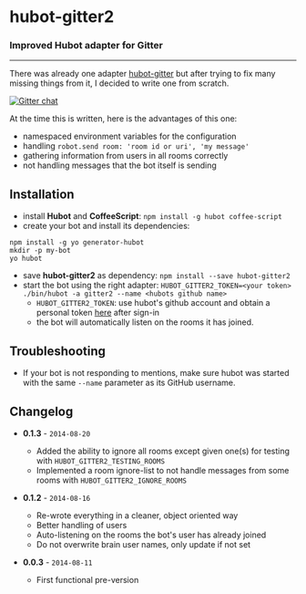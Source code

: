 hubot-gitter2
=============

### Improved Hubot adapter for Gitter

* * *

There was already one adapter [hubot-gitter](https://github.com/kcjpop/hubot-gitter) but after trying
to fix many missing things from it, I decided to write one from scratch.

[![Gitter chat](https://badges.gitter.im/huafu/hubot-gitter2.png)](https://gitter.im/huafu/hubot-gitter2)

At the time this is written, here is the advantages of this one:

- namespaced environment variables for the configuration
- handling `robot.send room: 'room id or uri', 'my message'`
- gathering information from users in all rooms correctly
- not handling messages that the bot itself is sending


## Installation

- install **Hubot** and **CoffeeScript**: `npm install -g hubot coffee-script`
- create your bot and install its dependencies:

```
npm install -g yo generator-hubot
mkdir -p my-bot
yo hubot
```

- save **hubot-gitter2** as dependency: `npm install --save hubot-gitter2`
- start the bot using the right adapter: `HUBOT_GITTER2_TOKEN=<your token> ./bin/hubot -a gitter2 --name <hubots github name>`
    - `HUBOT_GITTER2_TOKEN`: use hubot's github account and obtain a personal token [here](http://developer.gitter.im) after sign-in
    - the bot will automatically listen on the rooms it has joined.

## Troubleshooting

- If your bot is not responding to mentions, make sure hubot was started with the same `--name` parameter as its GitHub username.

## Changelog

- **0.1.3** - `2014-08-20`
  - Added the ability to ignore all rooms except given one(s) for testing with `HUBOT_GITTER2_TESTING_ROOMS`
  - Implemented a room ignore-list to not handle messages from some rooms with `HUBOT_GITTER2_IGNORE_ROOMS`

- **0.1.2** - `2014-08-16`
  - Re-wrote everything in a cleaner, object oriented way
  - Better handling of users
  - Auto-listening on the rooms the bot's user has already joined
  - Do not overwrite brain user names, only update if not set

- **0.0.3** - `2014-08-11`
  - First functional pre-version
